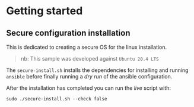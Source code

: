 # Getting started

## Secure configuration installation

This is dedicated to creating a secure OS for the linux installation.  

> nb: This sample was developed against `Ubuntu 20.4 LTS`

The `secure-install.sh` installs the dependencies for installing and running `ansible` before finally running a *dry run* of the ansible configuration.

After the installation has completed you can run the *live* script with:

```
sudo ./secure-install.sh --check false
```



